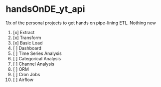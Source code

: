 # handsOnDE_yt_api
1/x of the personal projects to get hands on pipe-lining ETL. Nothing new

1. [x] Extract
2. [x] Transform
3. [x] Basic Load 
4. [ ] Dashboard
5. [ ] Time Series Analysis
6. [ ] Categorical Analysis
7. [ ] Channel Analysis
8. [ ] ORM
9. [ ] Cron Jobs
10. [ ] Airflow